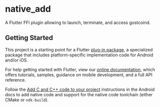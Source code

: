 # native_add

A Flutter FFI plugin allowing to launch, terminate, and access gostcoind.

## Getting Started

This project is a starting point for a Flutter
[plug-in package](https://flutter.dev/developing-packages/),
a specialized package that includes platform-specific implementation code for
Android and/or iOS.

For help getting started with Flutter, view our
[online documentation](https://flutter.dev/docs), which offers tutorials,
samples, guidance on mobile development, and a full API reference.

Follow the [Add C and C++ code to your project](https://developer.android.com/studio/projects/add-native-code) instructions in the Android docs to add native code and support for the native code toolchain (either CMake or `ndk-build`).
